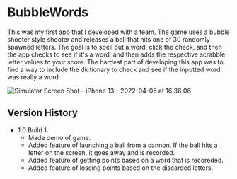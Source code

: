 # BubbleWords

This was my first app that I developed with a team. The game uses a bubble shooter style shooter and releases a ball that hits one of 30 
randomly spawned letters. The goal is to spell out a word, click the check, and then the app checks to see if it's a word, and then adds 
the respective scrabble letter values to your score. The hardest part of developing this app was to find a way to include the dictionary
to check and see if the inputted word was really a word.

![Simulator Screen Shot - iPhone 13 - 2022-04-05 at 16 36 06](https://user-images.githubusercontent.com/72754329/161853801-21675f52-b3b7-4716-901b-961075f364dd.png)

## Version History
- 1.0 Build 1: 
  - Made demo of game.
  - Added feature of launching a ball from a cannon. If the ball hits a letter on the screen, it goes away and is recorded.
  - Added feature of getting points based on a word that is recoreded.
  - Added feature of loseing points based on the discarded letters.
